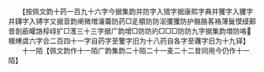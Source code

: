 <!-- { "loadSidebar": true } -->
　　【按佩文韵十药一百九十六字今据集韵并防字入猎字据康熙字典并玃字入貜字并鑮字入镈字又据音韵阐微増瀹蘥防药□辵穱防防渃彏玃防护骼胳茖袼薄鬕慔縸鄚昔剒藃皬詻椁崞扩□濩三十三字据广韵增□防防礿□□□防防九字据集韵増防咯櫮煿虞六字合二百四十一字自药字至籰字旧为十八药自各字至彠字旧为十九铎】
　　十一陌【佩文韵作十一陌广韵集韵二十陌二十一麦二十二昔同用今仍作十一陌】
